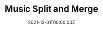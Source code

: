---
title: Music Split and Merge
summary: This repository contains python scripts for manipulating old-school mp3 files.
tags:
  - server
date: '2021-12-01T00:00:00Z'

# Optional external URL for project (replaces project detail page).
external_link: 'https://gitlab.com/frederikb96/music-split-merge'

links:
  - icon: gitlab
    icon_pack: fab
    url: https://gitlab.com/frederikb96/music-split-merge
    name: GitLab Repository
url_code: ''
url_pdf: ''
url_slides: ''
url_video: ''
prio: 4

# Slides (optional).
#   Associate this project with Markdown slides.
#   Simply enter your slide deck's filename without extension.
#   E.g. `slides = "example-slides"` references `content/slides/example-slides.md`.
#   Otherwise, set `slides = ""`.
# slides: example
---
